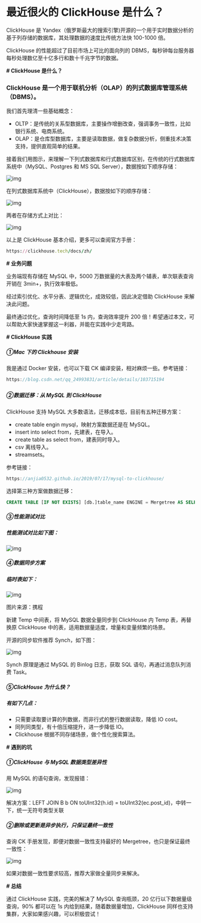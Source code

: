 # 最近很火的 ClickHouse 是什么？

ClickHouse 是 Yandex（俄罗斯最大的搜索引擎)开源的一个用于实时数据分析的基于列存储的数据库，其处理数据的速度比传统方法快 100-1000 倍。

ClickHouse 的性能超过了目前市场上可比的面向列的 DBMS，每秒钟每台服务器每秒处理数亿至十亿多行和数十千兆字节的数据。

**# ClickHouse 是什么？**

### ClickHouse 是一个用于联机分析（OLAP）的列式数据库管理系统（DBMS）。

我们首先理清一些基础概念：

- OLTP：是传统的关系型数据库，主要操作增删改查，强调事务一致性，比如银行系统、电商系统。
- OLAP：是仓库型数据库，主要是读取数据，做复杂数据分析，侧重技术决策支持，提供直观简单的结果。

接着我们用图示，来理解一下列式数据库和行式数据库区别，在传统的行式数据库系统中（MySQL、Postgres 和 MS SQL Server），数据按如下顺序存储：

![img](https://imgconvert.csdnimg.cn/aHR0cHM6Ly9tbWJpei5xcGljLmNuL21tYml6X3BuZy9SNWljMWljeU5CTmQ3c1QzaHZoaWFZa2RFbFdYREk5dzBxZkZLa1hGOFBXZ2FhbFhpY2I2ZVZDYVRHWngxMWxuaWJXcUM3VzhUZlZ5SVJzaWN3bzZHUEFiWGlhMncvNjQw?x-oss-process=image/format,png)

在列式数据库系统中（ClickHouse），数据按如下的顺序存储：

![img](https://imgconvert.csdnimg.cn/aHR0cHM6Ly9tbWJpei5xcGljLmNuL21tYml6X3BuZy9SNWljMWljeU5CTmQ3c1QzaHZoaWFZa2RFbFdYREk5dzBxZk52dzJVbHRZOTVoSGRjMHp1Ykp2TlpoS3NDaDB4WExlOVhHaWNqMlUybVZnczFpYTFBTDgxVW53LzY0MA?x-oss-process=image/format,png)

两者在存储方式上对比：

![img](https://imgconvert.csdnimg.cn/aHR0cHM6Ly9tbWJpei5xcGljLmNuL21tYml6X3BuZy9SNWljMWljeU5CTmQ3c1QzaHZoaWFZa2RFbFdYREk5dzBxZndwYU1aSHVQSTU3R0wzYU5id1lFRmMzbmdicE1waWNuUEJ5a2ZhVUd4RXhWYXU2WWliREtpYjhxUS82NDA?x-oss-process=image/format,png)

以上是 ClickHouse 基本介绍，更多可以查阅官方手册：

```ruby
https://clickhouse.tech/docs/zh/
```

**# 业务问题**

业务端现有存储在 MySQL 中，5000 万数据量的大表及两个辅表，单次联表查询开销在 3min+，执行效率极低。

经过索引优化、水平分表、逻辑优化，成效较低，因此决定借助 ClickHouse 来解决此问题。

最终通过优化，查询时间降低至 1s 内，查询效率提升 200 倍！希望通过本文，可以帮助大家快速掌握这一利器，并能在实践中少走弯路。

**# ClickHouse 实践**

##### ①Mac 下的 Clickhouse 安装

我是通过 Docker 安装，也可以下载 CK 编译安装，相对麻烦一些。参考链接：

```javascript
https://blog.csdn.net/qq_24993831/article/details/103715194
```

#####  

##### ②数据迁移：从 MySQL 到 ClickHouse


ClickHouse 支持 MySQL 大多数语法，迁移成本低，目前有五种迁移方案：

- create table engin mysql，映射方案数据还是在 MySQL。
- insert into select from，先建表，在导入。
- create table as select from，建表同时导入。
- csv 离线导入。
- streamsets。

参考链接：

```javascript
https://anjia0532.github.io/2019/07/17/mysql-to-clickhouse/
```

选择第三种方案做数据迁移：

```sql
CREATE TABLE [IF NOT EXISTS] [db.]table_name ENGINE = Mergetree AS SELECT * FROM mysql('host:port', 'db', 'database', 'user', 'password')
```

##### ③性能测试对比

#####  

##### 性能测试对比如下图： 

![img](https://imgconvert.csdnimg.cn/aHR0cHM6Ly9tbWJpei5xcGljLmNuL21tYml6X3BuZy9SNWljMWljeU5CTmQ3c1QzaHZoaWFZa2RFbFdYREk5dzBxZklJWDVOclM4TG82WldxSVZPYW1qSjZrQ09zMFRncEhWb3NHOTJORTRPTkJOMHdkQkRQQVg0US82NDA?x-oss-process=image/format,png)

##### ④数据同步方案

#####  

##### 临时表如下：

![img](https://imgconvert.csdnimg.cn/aHR0cHM6Ly9tbWJpei5xcGljLmNuL21tYml6X3BuZy9SNWljMWljeU5CTmQ3c1QzaHZoaWFZa2RFbFdYREk5dzBxZmlhaWE2MlR2MkpibTZBOTJZYnExaWI1ck9TMDdTaWIzQ3VuNGhWRTVPSHpFWWJoU1pGZ1VRa2ZtVmcvNjQw?x-oss-process=image/format,png)

图片来源：携程

新建 Temp 中间表，将 MySQL 数据全量同步到 ClickHouse 内 Temp 表，再替换原 ClickHouse 中的表，适用数据量适度，增量和变量频繁的场景。

开源的同步软件推荐 Synch，如下图：

![img](https://imgconvert.csdnimg.cn/aHR0cHM6Ly9tbWJpei5xcGljLmNuL21tYml6X3BuZy9SNWljMWljeU5CTmQ3c1QzaHZoaWFZa2RFbFdYREk5dzBxZmljakkxVGliMERTd01rM2lid2d4WkszQTlkSDBiM1REbGt5T2tCSGE0ejNacDZjc0R6bkRVdkhGUS82NDA?x-oss-process=image/format,png)

Synch 原理是通过 MySQL 的 Binlog 日志，获取 SQL 语句，再通过消息队列消费 Task。

##### ⑤ClickHouse 为什么快？

##### 有如下几点：

- 只需要读取要计算的列数据，而非行式的整行数据读取，降低 IO cost。
- 同列同类型，有十倍压缩提升，进一步降低 IO。
- Clickhouse 根据不同存储场景，做个性化搜索算法。

**# 遇到的坑**

##### ①ClickHouse 与 MySQL 数据类型差异性

用 MySQL 的语句查询，发现报错：

![img](https://imgconvert.csdnimg.cn/aHR0cHM6Ly9tbWJpei5xcGljLmNuL21tYml6X3BuZy9SNWljMWljeU5CTmQ3c1QzaHZoaWFZa2RFbFdYREk5dzBxZnlzSmlicVBhVnhEeVluTHNpYlhEcWJVSERJUmRoWU5XZDZxaWIwUEdFeEFMeDJJbnpFYUxINnI0US82NDA?x-oss-process=image/format,png)

解决方案：LEFT JOIN B b ON toUInt32(h.id) = toUInt32(ec.post_id)，中转一下，统一无符号类型关联

##### ②删除或更新是异步执行，只保证最终一致性

查询 CK 手册发现，即便对数据一致性支持最好的 Mergetree，也只是保证最终一致性：

![img](https://imgconvert.csdnimg.cn/aHR0cHM6Ly9tbWJpei5xcGljLmNuL21tYml6X3BuZy9SNWljMWljeU5CTmQ3c1QzaHZoaWFZa2RFbFdYREk5dzBxZm5IbnVFdjVzN081YmljWkx2bU1EWTcyamljSXYwazRGRzlBWVdNcHZ0ZFRpYjc3YVFSNzZPYm1hdy82NDA?x-oss-process=image/format,png)

如果对数据一致性要求较高，推荐大家做全量同步来解决。

**# 总结**

通过 ClickHouse 实践，完美的解决了 MySQL 查询瓶颈，20 亿行以下数据量级查询，90% 都可以在 1s 内给到结果，随着数据量增加，ClickHouse 同样也支持集群，大家如果感兴趣，可以积极尝试！